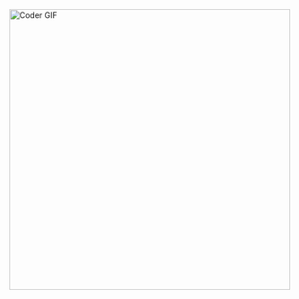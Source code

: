 <img src="[https://media.giphy.com/media/SWoSkN6DxTszqIKEqv/giphy.gif](https://giphy.com/gifs/reaction-typing-unpopular-opinion-13GIgrGdslD9oQ)" alt="Coder GIF" width="500">

